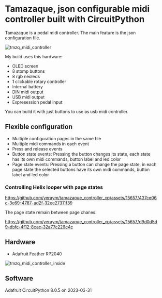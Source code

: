 # Tamazaque, json configurable midi controller built with CircuitPython

Tamazaque is a pedal midi controller. The main feature is the json configuration file.

![tmzq_midi_controller](https://github.com/yeraym/tamazaque_controller_cp/assets/15657/b1c3af25-ba16-49cc-abce-f1358898b884)

My build uses this hardware:
* OLED screen
* 8 stomp buttons
* 8 rgb neoleds
* 1 clickable rotary controller
* Internal battery
* DIN midi output
* USB midi output
* Expresession pedal input

You can build it with just buttons to use as usb midi controller.

## Flexible configuration

* Multiple configuration pages in the same file
* Multiple midi commands in each event
* Press and release events
* Button state events: Pressing the button changes its state, each state has its own midi commands, button label and led color
* Page state events: Pressing a button can change the page state, in each page state the selected buttons have its own midi commands, button label and led color

### Controlling Helix looper with page states


https://github.com/yeraym/tamazaque_controller_cp/assets/15657/437ce06c-3e69-4787-ad2f-32ee27311f39

The page state remain between page chanes.

https://github.com/yeraym/tamazaque_controller_cp/assets/15657/d9d0d5d9-dbfc-4f12-8cac-32a77c226c4c




## Hardware

* Adafruit Feather RP2040

![tmzq_midi_controller_inside](https://github.com/yeraym/tamazaque_controller_cp/assets/15657/5aabd8ad-6b75-4e17-8656-d9592093e974)

 ## Software
 
 Adafruit CircuitPython 8.0.5 on 2023-03-31
